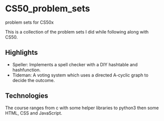 # CS50_problem_sets
problem sets for CS50x

This is a collection of the problem sets I did while following along with CS50.

## Highlights 

-  Speller: Implements a spell checker with a DIY hashtable and hashfunction. 
-  Tideman: A voting system which uses a directed A-cyclic graph to decide the outcome. 

## Technologies

The course ranges from c with some helper libraries to python3 then some HTML, CSS and JavaScript. 
